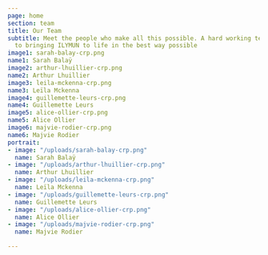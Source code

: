 ```yaml
---
page: home
section: team
title: Our Team
subtitle: Meet the people who make all this possible. A hard working team dedicated
  to bringing ILYMUN to life in the best way possible
image1: sarah-balay-crp.png
name1: Sarah Balaÿ
image2: arthur-lhuillier-crp.png
name2: Arthur Lhuillier 
image3: leila-mckenna-crp.png
name3: Leïla Mckenna
image4: guillemette-leurs-crp.png
name4: Guillemette Leurs 
image5: alice-ollier-crp.png
name5: Alice Ollier 
image6: majvie-rodier-crp.png
name6: Majvie Rodier
portrait:
- image: "/uploads/sarah-balay-crp.png"
  name: Sarah Balaÿ
- image: "/uploads/arthur-lhuillier-crp.png"
  name: Arthur Lhuillier 
- image: "/uploads/leila-mckenna-crp.png"
  name: Leïla Mckenna
- image: "/uploads/guillemette-leurs-crp.png"
  name: Guillemette Leurs 
- image: "/uploads/alice-ollier-crp.png"
  name: Alice Ollier 
- image: "/uploads/majvie-rodier-crp.png"
  name: Majvie Rodier

---
```

